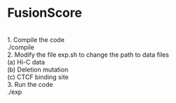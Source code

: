 # FusionScore
<br>
1. Compile the code
<br>
./compile
<br>
2. Modify the file exp.sh to change the path to data files
<br>
        (a) Hi-C data
<br>
        (b) Deletion mutation
<br>
        (c) CTCF binding site
<br>
3. Run the code
<br>
./exp
